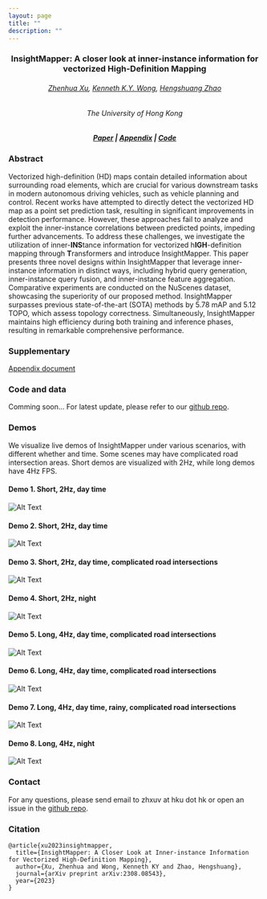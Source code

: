 ```yaml
---
layout: page
title: ""
description: ""
---
```

<h3 style="text-align: center;"><strong>InsightMapper: A closer look at inner-instance information for vectorized High-Definition Mapping</strong></h3>
<h6 style="text-align: center;"><a href="https://tonyxuqaq.github.io/" title="ZhenhuaXu">Zhenhua Xu</a>,
<a href="https://i.cs.hku.hk/~kykwong/" title="Kenneth K.Y. Wong">Kenneth K.Y. Wong</a>,
<a href="https://hszhao.github.io/" title="Hengshuang Zhao">Hengshuang Zhao</a></h6>
<h6 style="text-align: center;">The University of Hong Kong</h6>



<h5 style="text-align: center;"><a href="https://tonyxuqaq.github.io/" >Paper</a> |
<a href="https://i.cs.hku.hk/~kykwong/" >Appendix</a> |
<a href="https://hszhao.github.io/" >Code</a></h5>

### Abstract 
Vectorized high-definition (HD) maps contain detailed information about surrounding road elements, which are crucial for various downstream tasks in modern autonomous driving vehicles, such as vehicle planning and control. Recent works have attempted to directly detect the vectorized HD map as a point set prediction task, resulting in significant improvements in detection performance. However, these approaches fail to analyze and exploit the inner-instance correlations between predicted points, impeding further advancements. To address these challenges, we investigate the utilization of inner-**INS**tance information for vectorized h**IGH**-definition mapping through **T**ransformers and introduce InsightMapper. This paper presents three novel designs within InsightMapper that leverage inner-instance information in distinct ways, including hybrid query generation, inner-instance query fusion, and inner-instance feature aggregation. Comparative experiments are conducted on the NuScenes dataset, showcasing the superiority of our proposed method. InsightMapper surpasses previous state-of-the-art (SOTA) methods by 5.78 mAP and 5.12 TOPO, which assess topology correctness. Simultaneously, InsightMapper maintains high efficiency during both training and inference phases, resulting in remarkable comprehensive performance.

### Supplementary
[Appendix document](../../assets/pdf/2024_InsightMapper_Appendix.pdf)

### Code and data
Comming soon... For latest update, please refer to our [github repo](https://github.com/TonyXuQAQ/InsightMapper/tree/main). 

### Demos
We visualize live demos of InsightMapper under various scenarios, with different whether and time. Some scenes may have complicated road intersection areas. Short demos are visualized with 2Hz, while long demos have 4Hz FPS.
#### Demo 1. Short, 2Hz, day time
![Alt Text](../../assets/img/gif/0.gif)
#### Demo 2. Short, 2Hz, day time
![Alt Text](../../assets/img/gif/1.gif)
#### Demo 3. Short, 2Hz, day time, complicated road intersections
![Alt Text](../../assets/img/gif/4.gif)
#### Demo 4. Short, 2Hz, night
![Alt Text](../../assets/img/gif/7.gif)
#### Demo 5. Long, 4Hz, day time, complicated road intersections
![Alt Text](../../assets/img/gif/2.gif)
#### Demo 6. Long, 4Hz, day time, complicated road intersections
![Alt Text](../../assets/img/gif/3.gif)
#### Demo 7. Long, 4Hz, day time, rainy, complicated road intersections
![Alt Text](../../assets/img/gif/5.gif)
#### Demo 8. Long, 4Hz, night
![Alt Text](../../assets/img/gif/6.gif)

### Contact
For any questions, please send email to zhxuv at hku dot hk or open an issue in the [github repo](https://github.com/TonyXuQAQ/InsightMapper/tree/main).

### Citation
```
@article{xu2023insightmapper,
  title={InsightMapper: A Closer Look at Inner-instance Information for Vectorized High-Definition Mapping},
  author={Xu, Zhenhua and Wong, Kenneth KY and Zhao, Hengshuang},
  journal={arXiv preprint arXiv:2308.08543},
  year={2023}
}
```